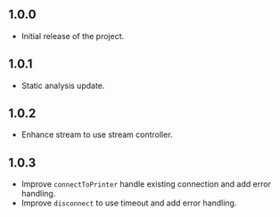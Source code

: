 ## 1.0.0

* Initial release of the project.

## 1.0.1

* Static analysis update.

## 1.0.2

* Enhance stream to use stream controller.

## 1.0.3

* Improve `connectToPrinter` handle existing connection and add error handling.
* Improve `disconnect` to use timeout and add error handling.